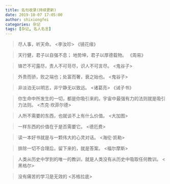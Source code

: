 ```yaml
---
title: 名句收录(持续更新)
date: 2019-10-07 17:05:00
author: shixiongfei
categories: 杂记
tags: [杂记, 名人名言]
---
```


> 尽人事，听天命。 <李汝珍> 《镜花缘》

> 天行健，君子以自强不息； 地势坤，君子以厚德载物。 《周易》

> 锋芒不可露尽，责人不可苛尽，识人不可言尽。 <鬼谷子>

> 外贵而骄，败之端也；处富而奢，衰之始也。 <鬼谷子>

> 非淡泊无以明志，非宁静无以致远。 <诸葛亮> 《诫子书》

> 你生命中所发生的一切，都是你吸引来的。宇宙中最强有力的法则就是吸引力法则。 <杰克·坎菲尔德>

> 人所不需要的东西，也就谈不上有什么价值。 <大加图>

> 一样东西的价值在于是否需要它。 <德厄费>

> 读一本好书就是与一颗伟大的心灵对话。 <海伦·凯勒>

> 排除一切不合理后，留下来的，就是答案。 <福尔摩斯>

> 人类从历史中学到的唯一的教训，就是人类没有从历史中吸取任何教训。 <黑格尔>

> 没有痛苦的学习是无效的 <苏格拉底>
